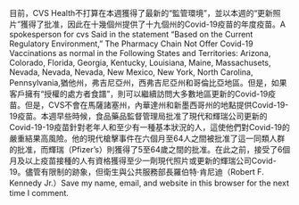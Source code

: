 目前，CVS Health不打算在本週獲得了最新的“監管環境”，並以本週的“更新照片”獲得了批准，因此在十幾個州提供了十九個州的Covid-19疫苗的年度疫苗。A spokesperson for cvs Said in the statement “Based on the Current Regulatory Environment,” The Pharmacy Chain Not Offer Covid-19 Vaccinations as normal in the Following States and Territories: Arizona, Colorado, Florida, Georgia, Kentucky, Louisiana, Maine, Massachusets, Nevada, Nevada, Nevada, New Mexico, New York, North Carolina, Pennsylvania,猶他州，弗吉尼亞州，西弗吉尼亞州和哥倫比亞地區。但是，如果客戶擁有“授權的處方者食譜”，則可以繼續訪問大多數地區更新的Covid-19疫苗。但是，CVS不會在馬薩諸塞州，內華達州和新墨西哥州的地點提供Covid-19-19疫苗。本週早些時候，食品藥品監督管理局批准了現代和輝瑞公司更新的Covid-19-19疫苗針對老年人和至少有一種基本狀況的人，這使他們對Covid-19的嚴重結果高風險。他的現代槍擊事件在六個月至64人之間被批准了這一同類人群的批准，而輝瑞（Pfizer’s）則獲得了5至64歲之間的批准。在此之前，接受了6個月及以上疫苗接種的人有資格獲得至少一劑現代照片或更新的輝瑞公司Covid-19。儘管有限制的跡象，但衛生與公共服務部長羅伯特·肯尼迪（Robert F. Kennedy Jr.）Save my name, email, and website in this browser for the next time I comment.